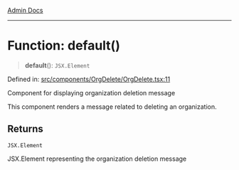 [Admin Docs](/)

***

# Function: default()

> **default**(): `JSX.Element`

Defined in: [src/components/OrgDelete/OrgDelete.tsx:11](https://github.com/gautam-divyanshu/talawa-admin/blob/10f2081e01fc4f6c0767e35f8c4ed3f09fb1baac/src/components/OrgDelete/OrgDelete.tsx#L11)

Component for displaying organization deletion message

This component renders a message related to deleting an organization.

## Returns

`JSX.Element`

JSX.Element representing the organization deletion message
